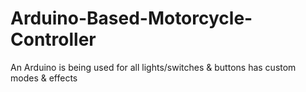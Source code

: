 # Arduino-Based-Motorcycle-Controller
An Arduino is being used for all lights/switches &amp; buttons has custom modes &amp; effects
